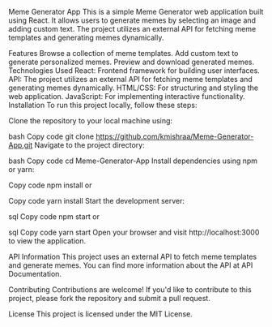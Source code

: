 Meme Generator App
This is a simple Meme Generator web application built using React. It allows users to generate memes by selecting an image and adding custom text. The project utilizes an external API for fetching meme templates and generating memes dynamically.


Features
Browse a collection of meme templates.
Add custom text to generate personalized memes.
Preview and download generated memes.
Technologies Used
React: Frontend framework for building user interfaces.
API: The project utilizes an external API for fetching meme templates and generating memes dynamically.
HTML/CSS: For structuring and styling the web application.
JavaScript: For implementing interactive functionality.
Installation
To run this project locally, follow these steps:

Clone the repository to your local machine using:

bash
Copy code
git clone https://github.com/kmishraa/Meme-Generator-App.git
Navigate to the project directory:

bash
Copy code
cd Meme-Generator-App
Install dependencies using npm or yarn:

Copy code
npm install
or

Copy code
yarn install
Start the development server:

sql
Copy code
npm start
or

sql
Copy code
yarn start
Open your browser and visit http://localhost:3000 to view the application.

API Information
This project uses an external API to fetch meme templates and generate memes. You can find more information about the API at API Documentation.

Contributing
Contributions are welcome! If you'd like to contribute to this project, please fork the repository and submit a pull request.

License
This project is licensed under the MIT License.
 
 
